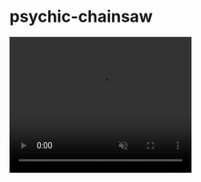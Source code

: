 # psychic-chainsaw
<!DOCTYPE html>
<html>
    <head>
    <title>Leerlingraad vid</title>
</head>
<body>
<video width="320" height="240" autoplay muted controls>
    <source src="vid555.mp4" type="video/mp4">
</video>
</body>
</html>
